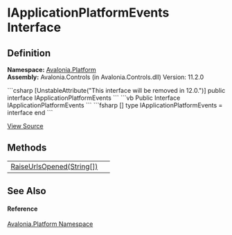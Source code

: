 # IApplicationPlatformEvents Interface




## Definition
**Namespace:** <a href="N_Avalonia_Platform">Avalonia.Platform</a>  
**Assembly:** Avalonia.Controls (in Avalonia.Controls.dll) Version: 11.2.0

<Tabs groupId="api-code-preview">
<TabItem value="csharp" label="C#">
```csharp
[UnstableAttribute("This interface will be removed in 12.0.")]
public interface IApplicationPlatformEvents
```
</TabItem>
<TabItem value="vb" label="VB">
```vb
<UnstableAttribute("This interface will be removed in 12.0.")>
Public Interface IApplicationPlatformEvents
```
</TabItem>
<TabItem value="fsharp" label="F#">
```fsharp
[<UnstableAttribute("This interface will be removed in 12.0.")>]
type IApplicationPlatformEvents = interface end
```
</TabItem>
</Tabs>



<a href="https://github.com/AvaloniaUI/Avalonia/tree/master/src/Avalonia.Controls/Platform/IApplicationPlatformEvents.cs" title="View the source code">View Source</a>



## Methods
<table>
<tr>
<td><a href="M_Avalonia_Platform_IApplicationPlatformEvents_RaiseUrlsOpened">RaiseUrlsOpened(String[])</a></td>
<td> </td>
</tr>
</table>

## See Also


#### Reference
<a href="N_Avalonia_Platform">Avalonia.Platform Namespace</a>  

